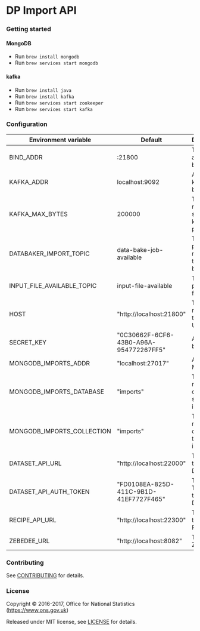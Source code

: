 DP Import API
==============

### Getting started

#### MongoDB
* Run ```brew install mongodb```
* Run ```brew services start mongodb```

#### kafka
* Run ```brew install java```
* Run ```brew install kafka```
* Run ```brew services start zookeeper```
* Run ```brew services start kafka```

### Configuration

| Environment variable | Default                                   | Description
| -------------------- | ----------------------------------------- | -----------
| BIND_ADDR            | :21800                                    | The host and port to bind to
| KAFKA_ADDR           | localhost:9092                            | A list of kafka brokers
| KAFKA_MAX_BYTES      | 200000                                    | The max message size for kafka producer
| DATABAKER_IMPORT_TOPIC | data-bake-job-available                 | The topic to place messages to data-baker
| INPUT_FILE_AVAILABLE_TOPIC  | input-file-available               | The topic to place V4 files
| HOST                 |  "http://localhost:21800"                 | The host name used to build URLs
| SECRET_KEY           | "0C30662F-6CF6-43B0-A96A-954772267FF5"    | A key used by the API
| MONGODB_IMPORTS_ADDR       | "localhost:27017"                       | Address of MongoDB
| MONGODB_IMPORTS_DATABASE   | "imports"                               | The mongodb database to store imports
| MONGODB_IMPORTS_COLLECTION | "imports"                               | The mongodb collection to store imports
| DATASET_API_URL            | "http://localhost:22000"                | The URL for the DatasetAPI
| DATASET_API_AUTH_TOKEN     | "FD0108EA-825D-411C-9B1D-41EF7727F465"  | The Auth Token for the DatasetAPI
| RECIPE_API_URL             | "http://localhost:22300"                | The URL for the RecipeAPI
| ZEBEDEE_URL             | "http://localhost:8082"                | The URL Zebedee

### Contributing

See [CONTRIBUTING](CONTRIBUTING.md) for details.

### License

Copyright © 2016-2017, Office for National Statistics (https://www.ons.gov.uk)

Released under MIT license, see [LICENSE](LICENSE.md) for details.

